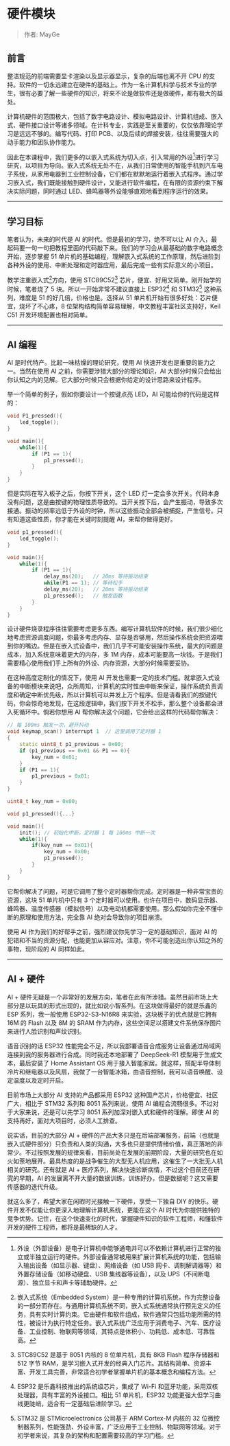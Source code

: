 # 硬件模块

> 作者: MayGe

## 前言

整洁规范的前端需要显卡渲染以及显示器显示，复杂的后端也离不开 CPU 的支持。软件的一切永远建立在硬件的基础上。作为一名计算机科学与技术专业的学生，很有必要了解一些硬件的知识，将来不论是做软件还是做硬件，都有极大的益处。

计算机硬件的范围极大，包括了数字电路设计、模拟电路设计、计算机组成、嵌入式、硬件接口设计等诸多领域。在计科专业，实践是至关重要的，仅仅依靠理论学习是远远不够的。编写代码、打印 PCB、以及后续的焊接安装，往往需要强大的动手能力和团队协作能力。

因此在本课程中，我们更多的以嵌入式系统为切入点，引入常用的外设[^peripherals]进行学习研究，以项目为导向。嵌入式系统无处不在，从我们日常使用的智能手机到汽车电子系统，从家用电器到工业控制设备，它们都在默默地运行着嵌入式程序。通过学习嵌入式，我们既能接触到硬件设计，又能进行软件编程，在有限的资源约束下解决实际问题，同时通过 LED、蜂鸣器等外设能够直观地看到程序运行的效果。

[^peripherals]: 外设（外部设备）是电子计算机中能够通电并可以不依赖计算机进行正常的独立或半独立运行的硬件。外部设备通常被用来扩展计算机系统的功能，包括输入输出设备（如显示器、键盘）、网络设备（如 USB 网卡、调制解调器等）和外置存储设备（如移动硬盘、USB 集线器等设备），以及 UPS（不间断电源）、独立显卡和声卡等辅助硬件。

---

## 学习目标

笔者认为，未来的时代是 AI 的时代。但是最初的学习，绝不可以让 AI 介入，最起码要一句一句把教程里面的代码敲下来。我们的学习会从最基础的数字电路概念开始，逐步掌握 51 单片机的基础编程，理解嵌入式系统的工作原理，然后进阶到各种外设的使用、中断处理和定时器应用，最后完成一些有实际意义的小项目。

教学注重嵌入式[^嵌入式]方向，使用 STC89C52[^51单片机] 芯片，便宜、好用又简单。刚开始学的时候，笔者烧了 5 块。所以一开始非常不建议直接上 ESP32[^esp32] 和 STM32[^stm32] 这种系列，难度是 51 的好几倍，价格也是。选择从 51 单片机开始有很多好处：芯片便宜，烧坏了不心疼，8 位架构结构简单容易理解，中文教程丰富社区支持好，Keil C51 开发环境配置也相对简单。

[^嵌入式]: 嵌入式系统（Embedded System）是一种专用的计算机系统，作为完整设备的一部分而存在。与通用计算机系统不同，嵌入式系统通常执行预先定义的任务，具有实时计算约束。它由硬件和软件组成，软件通常只包括功能所需的特性，被设计为执行特定任务。嵌入式系统广泛应用于消费电子、汽车、医疗设备、工业控制、物联网等领域，其特点是体积小、功耗低、成本低、可靠性高。

[^51单片机]: STC89C52 是基于 8051 内核的 8 位单片机，具有 8KB Flash 程序存储器和 512 字节 RAM，是学习嵌入式开发的经典入门芯片。其结构简单、资源丰富、开发工具完善，非常适合初学者掌握单片机的基本概念和编程方法。

[^esp32]: ESP32 是乐鑫科技推出的系统级芯片，集成了 Wi-Fi 和蓝牙功能，采用双核处理器，具有丰富的外设接口。相比 51 单片机，ESP32 功能更强大但学习曲线更陡峭，适合有一定基础后进阶学习。

[^stm32]: STM32 是 STMicroelectronics 公司基于 ARM Cortex-M 内核的 32 位微控制器系列，性能强劲、外设丰富，广泛应用于工业控制、物联网等领域。对于初学者来说，其复杂的架构和配置需要较高的学习门槛。

---

## AI 编程

AI 是时代特产。比起一味枯燥的理论研究，使用 AI 快速开发也是重要的能力之一。当然在使用 AI 之前，你需要涉猎大部分的理论知识，AI 大部分时候只会给出你认知之内的见解。它大部分时候只会根据你给定的设计思路来设计程序。

举一个简单的例子，假如你要设计一个按键点亮 LED，AI 可能给你的代码是这样的：

```cpp
void P1_pressed(){
    led_toggle();
}

void main(){
    while(1){
        if (P1 == 1){
            p1_pressed();
        }
    }
}
```

但是实际在写入板子之后，你按下开关，这个 LED 灯一定会多次开关。代码本身没有问题，这是由按键的物理性质导致的。当开关按下后，会产生振动，导致多次接通。振动的频率远低于外设的时钟，所以这些振动全部会被捕捉，产生信号。只有知道这些性质，你才能在关键时刻提醒 AI，来帮你做得更好。

```cpp
void p1_pressed(){
    led_toggle();
}

void main(){
    while(1){
        if (P1 == 1){
            delay_ms(20);   // 20ms 等待振动结束
            while(P1 == 1); // 等待松手
            delay_ms(20);   // 20ms 等待振动结束
            p1_pressed();   // 触发函数
        }
    }
}
```

设计硬件烧录程序往往需要考虑更多东西。编写计算机软件的时候，我们很少细化地考虑资源调度问题，你最多考虑内存、显存是否够用，然后操作系统会把资源喂到你的嘴边。但是在嵌入式设备中，我们几乎不可能安装操作系统，最大的问题是成本，加入系统意味着更大的内存，多 1M 内存，成本可能要高一块钱。于是我们需要精心使用我们手上所有的外设、内存资源，大部分时候需要妥协。

在这种高度定制化的情况下，使用 AI 开发也需要一定的技术门槛。就拿嵌入式设备的中断模块来说吧，众所周知，计算机的实时性由中断来保证，操作系统负责调度和确定中断优先级，所以计算机可以并发上万个程序。但是请看我们的按键代码，你会惊奇地发现，在这段逻辑中，我们按下开关不松手，那么整个设备都会进入死循环中。倘若你想用 AI 帮你解决这个问题，它会给出这样的代码帮你解决：

```cpp
// 每 100ms 触发一次，避开抖动
void keymap_scan() interrupt 1  // 这里调用了定时器 1
{
    static uint8_t p1_previous = 0x00;
    if (p1_previous == 0x01 && P1 == 0){
        key_num = 0x01;
    }
    if (P1 == 1){
        p1_previous = 0x01;
    }
}

uint8_t key_num = 0x00;

void p1_pressed(){...}

void main(){
    init(); // 初始化中断，定时器 1 每 100ms 中断一次
    while(1){
        if(key_num == 0x01){
            key_num = 0x00;
            p1_pressed();
        }
    }
}
```

它帮你解决了问题，可是它调用了整个定时器帮你完成。定时器是一种非常宝贵的资源，这块 51 单片机中只有 3 个定时器可以使用。也许在项目中，数码显示器、蜂鸣器、温度传感器（模拟信号）以及电动机都需要使用。那么假如你完全不懂中断的原理和使用方法，完全靠 AI 绝对会导致你的项目崩溃。

使用 AI 作为我们的好帮手之前，强烈建议你先学习一定的基础知识，面对 AI 的犯错和不当的资源分配，也能更加从容应对。注意，你不可能创造出你认知之外的事物，现阶段的 AI 同样如此。

---

## AI + 硬件

AI + 硬件无疑是一个非常好的发展方向，笔者在此有所涉猎。虽然目前市场上大部分是以玩具的形式出现的，就比如说小智系列。在这块做得最好的就是乐鑫的 ESP 系列，我一般使用 ESP32-S3-N16R8 来实验，这块板子的优点就是它拥有 16M 的 Flash 以及 8M 的 SRAM 作为内存，这些空间足以搭建文件系统保存图片来进行人脸识别和声纹识别。

语音识别的话 ESP32 性能完全不足，所以我部署语音合成服务让设备通过局域网连接到我的服务器进行合成。同时我还本地部署了 DeepSeek-R1 模型用于生成文本，最后安装了 Home Assistant OS 用于接入智能家居。就这样，搭配半导体制冷片和继电器以及风扇，我做了一台智能冰箱，由语音控制，我可以语音唤醒、设定温度以及定时开启。

目前市场上大部分 AI 支持的产品都采用 ESP32 这种国产芯片，价格便宜、社区广大，相比于 STM32 系列和 8051 系列来说，使用 AI 编程会流畅很多。不过对于大家来说，还是可以先学习 8051 系列加深对嵌入式和硬件的理解。即使 AI 的支持再好，面对大项目时，必须人工排查。

说实话，目前的大部分 AI + 硬件的产品大多只是在后端部署服务，前端（也就是嵌入式硬件部分）只负责和人类的沟通，大多也只是提供情绪价值，真正落地的非常少。不过按照发展的规律来看，目前尚处在发展的前期阶段，大量的研究也在如火如荼地展开。最具热度的是战争催生的大型无人机应用，这催生了一大批无人机相关的研究。还有就是 AI + 医疗系列，解决快速诊断病情，不过这个目前还在研究的早期，AI 的发展离不开大量的数据训练，训练好办，但是数据呢？这又需要传感器的迭代升级。

就这么多了，希望大家在闲暇时光接触一下硬件，享受一下独自 DIY 的快乐。硬件开发不仅能让你更深入地理解计算机系统，更能在这个 AI 时代为你提供独特的竞争优势。记住，在这个快速变化的时代，掌握硬件知识的软件工程师，和懂软件开发的硬件工程师，都将是最稀缺的人才。
